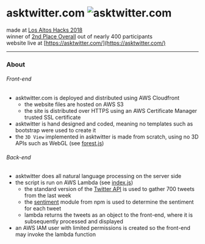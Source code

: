 # asktwitter.com ![asktwitter.com](https://img.shields.io/github/license/jackmandelkorn/asktwitter.com.svg)
made at [Los Altos Hacks 2018](https://www.losaltoshacks.com/)  
winner of [2nd Place Overall](https://devpost.com/software/asktwitter-com) out of nearly 400 participants  
website live at [https://asktwitter.com/](https://asktwitter.com/)
___  
### About  
###### Front-end
+ asktwitter.com is deployed and distributed using AWS Cloudfront
  + the website files are hosted on AWS S3
  + the site is distributed over HTTPS using an AWS Certificate Manager trusted SSL certificate
+ asktwitter is hand designed and coded, meaning no templates such as bootstrap were used to create it
+ the ```3D View``` implemented in asktwitter is made from scratch, using no 3D APIs such as WebGL (see [forest.js](https://github.com/jackmandelkorn/forest))
###### Back-end
+ asktwitter does all natural language processing on the server side
+ the script is run on AWS Lambda (see [index.js](https://github.com/jackmandelkorn/asktwitter.com/blob/master/js/index.js))
  + the standard version of the [Twitter API](https://developer.twitter.com/en/docs/tweets/search/overview) is used to gather 700 tweets from the last week
  + the [sentiment](https://www.npmjs.com/package/sentiment) module from npm is used to determine the sentiment for each tweet
  + lambda returns the tweets as an object to the front-end, where it is subsequently processed and displayed
+ an AWS IAM user with limited permissions is created so the front-end may invoke the lambda function
